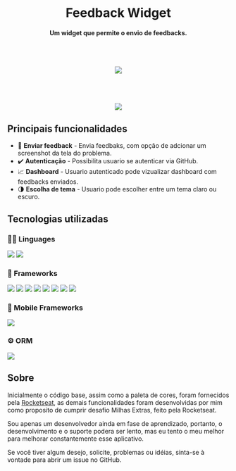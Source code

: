 
<h1 align="center">
    Feedback Widget
  <br>
</h1>

<h4 align="center">Um widget que permite o envio de feedbacks.</h4>

<div align="center" style="padding:50px" >
<img src="https://user-images.githubusercontent.com/62631029/169388155-179bd4e6-3e47-4b07-aa20-249eb762a423.gif">
</div>
<br>
<div align="center" >
 <a href="https://widget-web-seven.vercel.app"><img src="https://img.shields.io/badge/TESTE%20O%20WIDGET%20AQUI-000000?style=for-the-badge&logo=vercel&logoColor=white" target="_blank" /></a>
</div>




## Principais funcionalidades

 - 📝 **Enviar feedback** - Envia feedbaks, com opção de adcionar um screenshot da tela do problema.
 - ✔️ **Autenticação** - Possibilita usuario se autenticar via GitHub.
 - 📈 **Dashboard** - Usuario autenticado pode vizualizar dashboard com feedbacks enviados.
 - 🌗 **Escolha de tema** - Usuario pode escolher entre um tema claro ou escuro.
## Tecnologias utilizadas



### 👩‍💻 Linguages

<div>
  <img src="https://img.shields.io/badge/TypeScript-007ACC?style=flat-square&logo=typescript&logoColor=white" />
  <img src="https://img.shields.io/badge/JavaScript-323330?style=flat-square&logo=javascript&logoColor=F7DF1E" />

### 🚀 Frameworks

</div>
 <div>
    <img src="https://img.shields.io/badge/Node.js-339933?style=flat-square&logo=nodedotjs&logoColor=white" />
    <img src="https://img.shields.io/badge/Tailwind_CSS-38B2AC?style=flat-square&logo=tailwind-css&logoColor=white" />
    <img src="https://img.shields.io/badge/Jest-C21325?style=flat-square&logo=jest&logoColor=white" />
    <img src="https://img.shields.io/badge/JWT-000000?style=flat-square&logo=JSON%20web%20tokens&logoColor=white" />
    <img src="https://img.shields.io/badge/React-20232A?style=flat-square&logo=react&logoColor=61DAFB" />
    <img src="https://img.shields.io/badge/Expo-1B1F23?style=flat-square&logo=expo&logoColor=white" />
    <img src="https://img.shields.io/badge/Vite-B73BFE?style=flat-square&logo=vite&logoColor=FFD62E" />
    <img src="https://img.shields.io/badge/Headless%20UI-110027?style=flat-square&logo=Headless%20UI&logoColor=00a8ff" />
    

 </div>

### 📱 Mobile Frameworks
 <div>
    <img src="https://img.shields.io/badge/React_Native-20232A?style=flat-square&logo=react&logoColor=61DAFB" />
 
 </div>



### ⚙️ ORM 
 <div>
    <img src="	https://img.shields.io/badge/Prisma-3982CE?style=flat-square&logo=Prisma&logoColor=white" />
</div>

## Sobre

<p>Inicialmente o código base, assim como a paleta de cores, foram fornecidos pela <a href="https://www.rocketseat.com.br" target="_blank">Rocketseat</a>, as demais funcionalidades foram desenvolvidas por mim como proposito de cumprir desafio Milhas Extras, feito pela Rocketseat.</p>

<p>Sou apenas um desenvolvedor ainda em fase de aprendizado, portanto, o desenvolvimento e o suporte podera ser lento, mas eu tento o meu melhor para melhorar constantemente esse aplicativo.

Se você tiver algum desejo, solicite, problemas ou idéias, sinta-se à vontade para abrir um issue no GitHub.</p>

#
